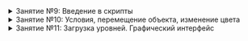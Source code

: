 <details><summary>Занятие №9: Введение в скрипты</summary>

1. [Скрипты. Программирование с помощью C#](https://github.com/UniumGames/Lessons/blob/master/09#Скрипты-Программирование-с-помощью-c)
2. [Панель консоли](https://github.com/UniumGames/Lessons/blob/master/09#Панель-консоли)
3. [Установка среды разработки](https://github.com/UniumGames/Lessons/blob/master/09#Установка-среды-разработки)
4. [Создание первого скрипта: вывод сообщения в консоль](https://github.com/UniumGames/Lessons/blob/master/09#Создание-первого-скрипта-вывод-сообщения-в-консоль)
5. [Добавление и запуск скрипта](https://github.com/UniumGames/Lessons/tree/master/09#Добавление-и-запуск-скрипта)
6. [Комментарии](https://github.com/UniumGames/Lessons/blob/master/09#Комментарии)
7. [События](https://github.com/UniumGames/Lessons/blob/master/09#События)
8. [Переменные](https://github.com/UniumGames/Lessons/blob/master/09#Переменные)
9. [Операции с переменными](https://github.com/UniumGames/Lessons/blob/master/09#Операции-с-переменными)
10. [Конкатенация строк](https://github.com/UniumGames/Lessons/blob/master/09#Конкатенация-строк)
11. [Счетчик времени с помощью Time.deltaTime](https://github.com/UniumGames/Lessons/blob/master/09#Счетчик-времени-с-помощью-timedeltatime)
12. [Позиция объекта](https://github.com/UniumGames/Lessons/blob/master/09#Позиция-объекта)
13. [Получение внешних объектов и параметров](https://github.com/UniumGames/Lessons/blob/master/09#Получение-внешних-объектов-и-параметров)

Задания

1. [Координаты игрока](https://github.com/UniumGames/Lessons/tree/master/09/01)
2. [Таймер (часть №1)](https://github.com/UniumGames/Lessons/tree/master/09/02)
3. [Расстояние до объекта](https://github.com/UniumGames/Lessons/tree/master/09/03)
4. [Длина окружности](https://github.com/UniumGames/Lessons/tree/master/09/04)
5. [Сколько золотых монет](https://github.com/UniumGames/Lessons/tree/master/09/05)

</details>

<details><summary>Занятие №10: Условия, перемещение объекта, изменение цвета</summary>

1. [Conditions (Условия)](https://github.com/UniumGames/Lessons/tree/master/10#conditions-Условия)
2. [Оператор if](https://github.com/UniumGames/Lessons/tree/master/10#Оператор-if)
3. [Неверное условие, else](https://github.com/UniumGames/Lessons/tree/master/10#Неверное-условие-else)
4. [Цепочка условий, else if](https://github.com/UniumGames/Lessons/tree/master/10#Цепочка-условий-else-if)
5. [Операторы сравнения](https://github.com/UniumGames/Lessons/tree/master/10#Операторы-сравнения)
6. [Обращение к компонентам](https://github.com/UniumGames/Lessons/tree/master/10#Обращение-к-компонентам)
7. [Задание координат объекта](https://github.com/UniumGames/Lessons/tree/master/10#Задание-координат-объекта)
8. [Движение объекта](https://github.com/UniumGames/Lessons/tree/master/10#Движение-объекта)
9. [Задание угла поворота объекта](https://github.com/UniumGames/Lessons/tree/master/10#Задание-угла-поворота-объекта)
10. [Вращение объекта](https://github.com/UniumGames/Lessons/tree/master/10#Вращение-объекта)
11. [Задание масштаба](https://github.com/UniumGames/Lessons/tree/master/10#Задание-масштаба)
12. [Задание цвета материала](https://github.com/UniumGames/Lessons/tree/master/10#Задание-цвета-материала)
13. [Создание собственного цвета](https://github.com/UniumGames/Lessons/tree/master/10#Создание-собственного-цвета)

Задания

1. [Определение высоты самолета](https://github.com/UniumGames/Lessons/tree/master/10/01)
2. [Таймер (часть №2)](https://github.com/UniumGames/Lessons/tree/master/10/02)
3. [Светофор](https://github.com/UniumGames/Lessons/tree/master/10/03)
4. [Секундомер](https://github.com/UniumGames/Lessons/tree/master/10/04)
5. [Что делает программа](https://github.com/UniumGames/Lessons/tree/master/10/05)

</details>


<details><summary>Занятие №11: Загрузка уровней. Графический интерфейс</summary>

1. [Загрузка уровней](https://github.com/UniumGames/Lessons/tree/master/11#%D0%97%D0%B0%D0%B3%D1%80%D1%83%D0%B7%D0%BA%D0%B0-%D1%83%D1%80%D0%BE%D0%B2%D0%BD%D0%B5%D0%B9)
2. [Выход из игры](https://github.com/UniumGames/Lessons/tree/master/11#%D0%92%D1%8B%D1%85%D0%BE%D0%B4-%D0%B8%D0%B7-%D0%B8%D0%B3%D1%80%D1%8B)
3. [Графический интерфейс](https://github.com/UniumGames/Lessons/tree/master/11#%D0%93%D1%80%D0%B0%D1%84%D0%B8%D1%87%D0%B5%D1%81%D0%BA%D0%B8%D0%B9-%D0%B8%D0%BD%D1%82%D0%B5%D1%80%D1%84%D0%B5%D0%B9%D1%81)
4. [Canvas](https://github.com/UniumGames/Lessons/tree/master/11#canvas)
5. [Rect Transform](https://github.com/UniumGames/Lessons/tree/master/11#rect-transform)
6. [Button](https://github.com/UniumGames/Lessons/tree/master/11#button)
7. [Функции](https://github.com/UniumGames/Lessons/tree/master/11#%D0%A4%D1%83%D0%BD%D0%BA%D1%86%D0%B8%D0%B8)
8. [Обработка события нажатия на кнопку](https://github.com/UniumGames/Lessons/tree/master/11#%D0%9E%D0%B1%D1%80%D0%B0%D0%B1%D0%BE%D1%82%D0%BA%D0%B0-%D1%81%D0%BE%D0%B1%D1%8B%D1%82%D0%B8%D1%8F-%D0%BD%D0%B0%D0%B6%D0%B0%D1%82%D0%B8%D1%8F-%D0%BD%D0%B0-%D0%BA%D0%BD%D0%BE%D0%BF%D0%BA%D1%83)
9. [Создание кнопки со своим дизайном](https://github.com/UniumGames/Lessons/tree/master/11#%D0%A1%D0%BE%D0%B7%D0%B4%D0%B0%D0%BD%D0%B8%D0%B5-%D0%BA%D0%BD%D0%BE%D0%BF%D0%BA%D0%B8-%D1%81%D0%BE-%D1%81%D0%B2%D0%BE%D0%B8%D0%BC-%D0%B4%D0%B8%D0%B7%D0%B0%D0%B9%D0%BD%D0%BE%D0%BC)
10. [Создание кнопок с помощью Sprite Editor](https://github.com/UniumGames/Lessons/tree/master/11#%D0%A1%D0%BE%D0%B7%D0%B4%D0%B0%D0%BD%D0%B8%D0%B5-%D0%BA%D0%BD%D0%BE%D0%BF%D0%BE%D0%BA-%D1%81-%D0%BF%D0%BE%D0%BC%D0%BE%D1%89%D1%8C%D1%8E-sprite-editor)
11. [Image](https://github.com/UniumGames/Lessons/tree/master/11#image)
12. [Text](https://github.com/UniumGames/Lessons/tree/master/11#text)
13. [Замена шрифта](https://github.com/UniumGames/Lessons/tree/master/11#%D0%97%D0%B0%D0%BC%D0%B5%D0%BD%D0%B0-%D1%88%D1%80%D0%B8%D1%84%D1%82%D0%B0)
14. [Изменение текста с помощью скрипта](https://github.com/UniumGames/Lessons/tree/master/11#%D0%98%D0%B7%D0%BC%D0%B5%D0%BD%D0%B5%D0%BD%D0%B8%D0%B5-%D1%82%D0%B5%D0%BA%D1%81%D1%82%D0%B0-%D1%81-%D0%BF%D0%BE%D0%BC%D0%BE%D1%89%D1%8C%D1%8E-%D1%81%D0%BA%D1%80%D0%B8%D0%BF%D1%82%D0%B0)
15. [Изменение текста на кнопке](https://github.com/UniumGames/Lessons/tree/master/11#%D0%98%D0%B7%D0%BC%D0%B5%D0%BD%D0%B5%D0%BD%D0%B8%D0%B5-%D1%82%D0%B5%D0%BA%D1%81%D1%82%D0%B0-%D0%BD%D0%B0-%D0%BA%D0%BD%D0%BE%D0%BF%D0%BA%D0%B5)

Задания

1. [Задание №1: Забей гол (часть №2)](https://github.com/UniumGames/Lessons/tree/master/11/01)
2. [Задание №2: Переключатель освещения](https://github.com/UniumGames/Lessons/tree/master/11/02)
3. [Задание №3: Дизайн главного меню](https://github.com/UniumGames/Lessons/tree/master/11/03)
4. [Задание №4: Игра 16+](https://github.com/UniumGames/Lessons/tree/master/11/04)
5. [Задание №5: Выбор цвета автомобиля](https://github.com/UniumGames/Lessons/tree/master/11/05)
6. [Задание №6: Мельница](https://github.com/UniumGames/Lessons/tree/master/11/06)
7. [Задание №7: Кликер](https://github.com/UniumGames/Lessons/tree/master/11/07)

</details>

